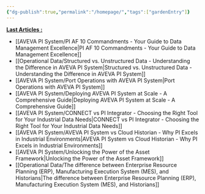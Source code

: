 ```yaml
---
{"dg-publish":true,"permalink":"/homepage/","tags":["gardenEntry"]}
---
```


<u>**Last Articles :**</u>
- [[AVEVA PI System/PI AF 10 Commandments - Your Guide to Data Management Excellence\|PI AF 10 Commandments - Your Guide to Data Management Excellence]]
- [[Operational Data/Structured vs. Unstructured Data - Understanding the Difference in AVEVA PI System\|Structured vs. Unstructured Data - Understanding the Difference in AVEVA PI System]]
- [[AVEVA PI System/Port Operations with AVEVA PI System\|Port Operations with AVEVA PI System]]
- [[AVEVA PI System/Deploying AVEVA PI System at Scale - A Comprehensive Guide\|Deploying AVEVA PI System at Scale - A Comprehensive Guide]]
- [[AVEVA PI System/CONNECT vs PI Integrator - Choosing the Right Tool for Your Industrial Data Needs\|CONNECT vs PI Integrator - Choosing the Right Tool for Your Industrial Data Needs]]
- [[AVEVA PI System/AVEVA PI System vs Cloud Historian - Why PI Excels in Industrial Environments\|AVEVA PI System vs Cloud Historian - Why PI Excels in Industrial Environments]]
- [[AVEVA PI System/Unlocking the Power of the Asset Framework\|Unlocking the Power of the Asset Framework]]
- [[Operational Data/The difference between Enterprise Resource Planning (ERP), Manufacturing Execution System (MES), and Historians\|The difference between Enterprise Resource Planning (ERP), Manufacturing Execution System (MES), and Historians]]